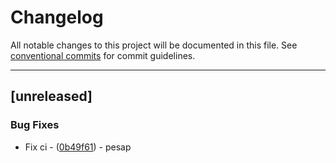 # Changelog

All notable changes to this project will be documented in this file. See [conventional commits](https://www.conventionalcommits.org/) for commit guidelines.

---
## [unreleased]

### Bug Fixes

- Fix ci - ([0b49f61](https://github.com/NREL/R2X/commit/0b49f616d90ba9ce08b5f66c001bc51ebe9d7ee6)) - pesap

<!-- generated by git-cliff -->

